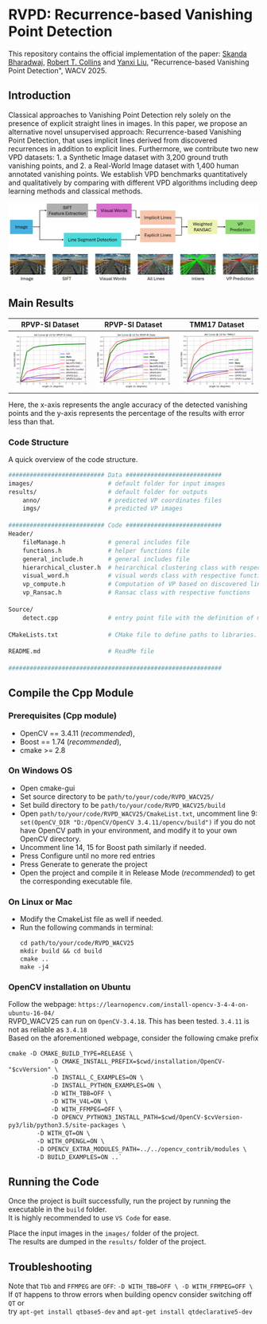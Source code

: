 # RVPD: Recurrence-based Vanishing Point Detection
This repository contains the official implementation of the paper: [Skanda Bharadwaj](https://www.skandabharadwaj.com/), [Robert T. Collins](https://www.cse.psu.edu/~rtc12/) and [Yanxi Liu](https://www.cse.psu.edu/~yul11/), "Recurrence-based Vanishing Point Detection", WACV 2025.

## Introduction
Classical approaches to Vanishing Point Detection rely solely on the presence of explicit straight lines in images. In this paper, we propose an alternative novel unsupervised approach: Recurrence-based Vanishing Point Detection, that uses implicit lines derived from discovered recurrences in addition to explicit lines. Furthermore, we contribute two new VPD datasets: 1. a Synthetic Image dataset with 3,200 ground truth vanishing points, and 2. a Real-World Image dataset with 1,400 human annotated vanishing points. We establish VPD benchmarks quantitatively and qualitatively by comparing with different VPD algorithms including deep learning methods and classical methods.

![RVPD](figs/rvpd_wacv25.png) 


## Main Results
| RPVP-SI Dataset                                              | RPVP-SI Dataset                                              | TMM17 Dataset                       | 
| ------------------------------------------------------------ | ------------------------------------------------------------ | ----------------------------------- |
| ![RPVP_RI](figs/rpvp_si.png)                                 | ![RPVP_RI](figs/rpvp_ri.png)                                 | ![TMM17](figs/tmm17.png)            |

Here, the x-axis represents the angle accuracy of the detected vanishing points and the y-axis represents the percentage of the results with error less than that.

### Code Structure

A quick overview of the code structure.

```bash
########################### Data ###########################
images/                     # default folder for input images
results/                    # default folder for outputs
    anno/                   # predicted VP coordinates files
    imgs/                   # predicted VP images

########################### Code ###########################
Header/
    fileManage.h            # general includes file
    functions.h             # helper functions file
    general_include.h       # general includes file
    hierarchical_cluster.h  # heirarchical clustering class with respective functions
    visual_word.h           # visual words class with respective functions
    vp_compute.h            # Computation of VP based on discovered lines
    vp_Ransac.h             # Ransac class with respective functions

Source/
    detect.cpp              # entry point file with the definition of main. Caller File.

CMakeLists.txt              # CMake file to define paths to libraries.

README.md                   # ReadMe file

############################################################
```
## Compile the Cpp Module

### Prerequisites (Cpp module)
- OpenCV == 3.4.11 (*recommended*), 
- Boost == 1.74 (*recommended*), 
- cmake >= 2.8

### On Windows OS
- Open cmake-gui
- Set source directory to be `path/to/your/code/RVPD_WACV25/`
- Set build directory to be `path/to/your/code/RVPD_WACV25/build`
- Open `path/to/your/code/RVPD_WACV25/CmakeList.txt`, uncomment line 9: `set(OpenCV_DIR "D:/OpenCV/OpenCV 3.4.11/opencv/build")` if you do not have OpenCV path in your environment, and modify it to your own OpenCV directory.
- Uncomment line 14, 15 for Boost path similarly if needed.
- Press Configure until no more red entries
- Press Generate to generate the project
- Open the project and compile it in Release Mode (*recommended*) to get the corresponding executable file.

### On Linux or Mac
- Modify the CmakeList file as well if needed.
- Run the following commands in terminal:
	```	
	cd path/to/your/code/RVPD_WACV25
	mkdir build && cd build
	cmake ..
	make -j4
	```

### OpenCV installation on Ubuntu
Follow the webpage: `https://learnopencv.com/install-opencv-3-4-4-on-ubuntu-16-04/` <br>
RVPD_WACV25 can run on `OpenCV-3.4.18`. This has been tested. `3.4.11` is not as reliable as `3.4.18` <br>
Based on the aforementioned webpage, consider the following cmake prefix
```
cmake -D CMAKE_BUILD_TYPE=RELEASE \
            -D CMAKE_INSTALL_PREFIX=$cwd/installation/OpenCV-"$cvVersion" \
            -D INSTALL_C_EXAMPLES=ON \
            -D INSTALL_PYTHON_EXAMPLES=ON \
            -D WITH_TBB=OFF \
            -D WITH_V4L=ON \
            -D WITH_FFMPEG=OFF \
            -D OPENCV_PYTHON3_INSTALL_PATH=$cwd/OpenCV-$cvVersion-py3/lib/python3.5/site-packages \
        -D WITH_QT=ON \
        -D WITH_OPENGL=ON \
        -D OPENCV_EXTRA_MODULES_PATH=../../opencv_contrib/modules \
        -D BUILD_EXAMPLES=ON ..`
```

## Running the Code
Once the project is built successfully, run the project by running the executable in the `build` folder. <br> 
It is highly recommended to use `VS Code` for ease. <br>

Place the input images in the `images/` folder of the project. <br>
The results are dumped in the `results/` folder of the project. <br>

## Troubleshooting
Note that `Tbb` and `FFMPEG` are `OFF`: `-D WITH_TBB=OFF \ -D WITH_FFMPEG=OFF \` <br>
If `QT` happens to throw errors when building opencv consider switching off `QT` or <br>
try `apt-get install qtbase5-dev` and `apt-get install qtdeclarative5-dev`


